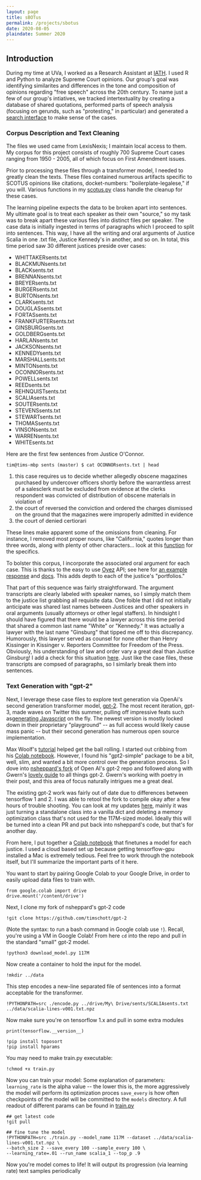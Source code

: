 ```yaml
---
layout: page
title: sBOTus
permalink: /projects/sbotus
date: 2020-08-05
plaindate: Summer 2020
---
```


## Introduction

During my time at UVa, I worked as a Research Assistant at [IATH](https://iath.virginia.edu). I used R and Python to analyze Supreme Court opinions. Our group's goal was identifying similarites and differences in the tone and composition of opinions regarding "free speech" across the 20th century. To name just a few of our group's intiatives, we tracked intertextuality by creating a database of shared quotations, performed parts of speech analysis (focusing on gerunds, such as "protesting," in particular) and generated a [search interface](http://freespeech.iath.virginia.edu/FOS_searchKey.html) to make sense of the cases. 

### Corpus Description and Text Cleaning

The files we used came from LexisNexis; I maintain local access to them. My corpus for this project consists of roughly 700 Supreme Court cases ranging from 1950 - 2005, all of which focus on First Amendment issues.

Prior to processing these files through a transformer model, I needed to greatly clean the texts. These files contained numerous artifacts specific to SCOTUS opinions like citations, docket-numbers: "boilerplate-legalese," if you will. Various functions in my [scotus.py](https://github.com/timschott/kratos/blob/master/scotus.py#L258) class handle the cleanup for these cases.

The learning pipeline expects the data to be broken apart into sentences. My ultimate goal is to treat each speaker as their own "source," so my task was to break apart these various files into distinct files per speaker. The case data is initially ingested in terms of paragraphs which I proceed to split into sentences. This way, I have all the writing and oral arguments of Justice Scalia in one .txt file, Justice Kennedy's in another, and so on. In total, this time period saw 30 different justices preside over cases: 

*	WHITTAKERsents.txt
*	BLACKMUNsents.txt
*	BLACKsents.txt
*	BRENNANsents.txt
*	BREYERsents.txt
*	BURGERsents.txt
*	BURTONsents.txt
*	CLARKsents.txt
*	DOUGLASsents.txt
*	FORTASsents.txt
*	FRANKFURTERsents.txt
*	GINSBURGsents.txt
*	GOLDBERGsents.txt
*	HARLANsents.txt
*	JACKSONsents.txt
*	KENNEDYsents.txt
*	MARSHALLsents.txt
*	MINTONsents.txt
*	OCONNORsents.txt
*	POWELLsents.txt
*	REEDsents.txt
*	REHNQUISTsents.txt
*	SCALIAsents.txt
*	SOUTERsents.txt
*	STEVENSsents.txt
*	STEWARTsents.txt
*	THOMASsents.txt
*	VINSONsents.txt
*	WARRENsents.txt
*	WHITEsents.txt

Here are the first few sentences from Justice O'Connor.

```
tim@tims-mbp sents (master) $ cat OCONNORsents.txt | head
```

1. this case requires us to decide whether allegedly obscene magazines purchased by undercover officers shortly before the warrantless arrest of a salesclerk must be excluded from evidence at the clerks respondent was convicted of distribution of obscene materials in violation of
2. the court of reversed the conviction and ordered the charges dismissed on the ground that the magazines were improperly admitted in evidence
3. the court of denied certiorari

These lines make apparent some of the omissions from cleaning. For instance, I removed most proper nouns, like "California," quotes longer than three words, along with plenty of other characters... look at this [function](https://github.com/timschott/kratos/blob/master/scotus.py#L101) for the specifics.  

To bolster this corpus, I incorporate the associated oral argument for each case. This is thanks to the easy to use [Oyez](https://www.oyez.org/) API; see here for [an example response](https://api.oyez.org/cases/1963/449) and [docs](https://github.com/walkerdb/supreme_court_transcripts#oyez-api). This adds depth to each of the justice's "portfolios."

That part of this sequence was fairly straightforward. The argument transcripts are clearly labeled with speaker names, so I simply match them to the justice list grabbing all requisite data. One foible that I did not initially anticipate was shared last names between Justices and other speakers in oral arguments (usually attorneys or other legal staffers). In hindsight I should have figured that there would be a lawyer across this time period that shared a common last name "White" or "Kennedy." It was actually a lawyer with the last name "Ginsburg" that tipped me off to this discrepancy. Humorously, this lawyer served as counsel for none other than Henry Kissinger in Kissinger v. Reporters Committee for Freedom of the Press. Obviously, his understanding of law and order vary a great deal than Justice Ginsburg! I add a check for this situation [here](https://github.com/timschott/kratos/blob/master/scotus.py#L594). Just like the case files, these transcripts are compsed of paragraphs, so I similarly break them into sentences.

### Text Generation with "gpt-2"

Next, I leverage these case files to explore text generation via OpenAi's second generation transformer model, [gpt-2](https://openai.com/blog/better-language-models/). The most recent iteration, gpt-3, made waves on Twitter this summer, pulling off impressive feats such as[generating Javascript](https://twitter.com/sharifshameem/status/1282676454690451457) on the fly. The newest version is mostly locked down in their proprietary "playground" -- as full access would likely cause mass panic -- but their second generation has numerous open source implementation.

Max Woolf's [tutorial](https://minimaxir.com/2020/01/twitter-gpt2-bot/) helped get the ball rolling. I started out cribbing from his [Colab notebook](https://colab.research.google.com/drive/1VLG8e7YSEwypxU-noRNhsv5dW4NfTGce). However, I found his "gpt2-simple" package to be a bit, well, slim, and wanted a bit more control over the generation process. So I dove into [nsheppard's fork](https://github.com/nshepperd/gpt-2) of Open AI's gpt-2 repo and followed along with Gwern's [lovely guide](https://www.gwern.net/GPT-2) to all things gpt-2. Gwern's working with poetry in their post, and this area of focus naturally intrigues me a great deal.

The existing gpt-2 work was fairly out of date due to differences between tensorflow 1 and 2. I was able to retool the fork to compile okay after a few hours of trouble shooting. You can look at my updates [here](https://github.com/nshepperd/gpt-2/compare/finetuning...timschott:finetuning), mainly it was just turning a standalone class into a vanilla dict and deleting a memory optimization class that's not used for the 117M-sized model. Ideally this will be turned into a clean PR and put back into nsheppard's code, but that's for another day.

From here, I put together a [Colab notebook](https://github.com/timschott/kratos/blob/master/gpt2.ipynb) that finetunes a model for each justice. I used a cloud based set up because getting tensorflow-gpu installed a Mac is extremely tedious.
Feel free to work through the notebook itself, but I'll summarize the important parts of it here. 

You want to start by pairing Google Colab to your Google Drive, in order to easily upload data files to train with. 
```
from google.colab import drive
drive.mount('/content/drive')
```
Next, I clone my fork of nsheppard's gpt-2 code
```
!git clone https://github.com/timschott/gpt-2
```
(Note the syntax: to run a bash command in Google colab use `!`). Recall, you're using a VM in Google Colab! From here `cd` into the repo and pull in the standard "small" gpt-2 model.
```
!python3 download_model.py 117M
```
Now create a container to hold the input for the model.
```
!mkdir ../data
```
This step encodes a new-line separated file of sentences into a format acceptable for the transformer. 
```
!PYTHONPATH=src ./encode.py ../drive/My\ Drive/sents/SCALIAsents.txt ../data/scalia-lines-v001.txt.npz
```
Now make sure you're on tensorflow 1.x and pull in some extra modules 
```
print(tensorflow.__version__)

!pip install toposort
!pip install hparams
```
You may need to make train.py executable:
```
!chmod +x train.py

```
Now you can train your model: 
Some explanation of parameters:
`learning_rate` is the alpha value -- the lower this is, the more aggressively the model will perform its optimization proces
`save_every` is how often checkpoints of the model will be committed to the `models` directory.
A full readout of different params can be found in [train.py](https://github.com/nshepperd/gpt-2/blob/finetuning/train.py#L27-L53)
```
## get latest code
!git pull

## fine tune the model
!PYTHONPATH=src ./train.py --model_name 117M --dataset ../data/scalia-lines-v001.txt.npz \
--batch_size 2 --save_every 100 --sample_every 100 \
--learning_rate=.01 --run_name scalia_1 --top_p .9
```
Now you're model comes to life! It will output its progression (via learning rate) text samples periodically

